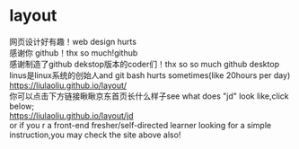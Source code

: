 # layout<br/>
网页设计好有趣！web design hurts<br/>
感谢你 github！thx so much!github <br/>
感谢制造了github dekstop版本的coder们！thx so so much github desktop <br/>
linus是linux系统的创始人and git bash hurts sometimes(like 20hours per day)<br/>
https://liulaoliu.github.io/layout/ <br/>
你可以点击下方链接瞅瞅京东首页长什么样子see what does "jd" look like,click below;<br/>
https://liulaoliu.github.io/layout/jd <br/>
or if you r a front-end fresher/self-directed learner looking for a simple instruction,you may check the site above also!<br/>
